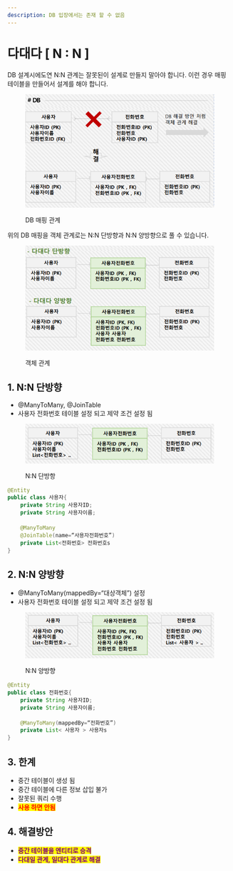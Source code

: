 ```yaml
---
description: DB 입장에서는 존재 할 수 없음
---
```


# 다대다 \[ N : N ]

DB 설계시에도연 N:N 관계는 잘못된이  설계로 만들지 말아야 합니다. 이런 경우 매핑 테이블을 만들어서 설계를 해야 합니다.&#x20;

<figure><img src="../../../.gitbook/assets/image (215).png" alt=""><figcaption><p>DB 매핑 관계</p></figcaption></figure>

위의 DB 매핑을 객체 관계로는 N:N 단방향과 N:N 양방향으로 풀 수 있습니다.

<figure><img src="../../../.gitbook/assets/image (217).png" alt=""><figcaption><p>객체 관계</p></figcaption></figure>

## 1.  N:N 단방향

* @ManyToMany, @JoinTable
* 사용자 전화번호 테이블 설정 되고 제약 조건 설정 됨

<figure><img src="../../../.gitbook/assets/image (218).png" alt=""><figcaption><p>N:N 단방항</p></figcaption></figure>

```java
@Entity
public class 사용자{
    private String 사용자ID;
    private String 사용자이름;
    
    @ManyToMany
    @JoinTable(name=“사용자전화번호”)
    private List<전화번호> 전화번호s 
}
```

## 2. N:N 양방향

* @ManyToMany(mappedBy=“대상객체”) 설정
* 사용자 전화번호 테이블 설정 되고 제약 조건 설정 됨

<figure><img src="../../../.gitbook/assets/image (219).png" alt=""><figcaption><p>N:N 양방향</p></figcaption></figure>

```java
@Entity
public class 전화번호{
    private String 사용자ID;
    private String 사용자이름;
    
    @ManyToMany(mappedBy=“전화번호”)
    private List< 사용자 > 사용자s
}
```

## 3. 한계

* 중간 테이블이 생성 됨
* 중간 테이블에 다른 정보 삽입 불가
* 잘못된 쿼리 수행
* <mark style="color:red;">**사용 하면 안됨**</mark>

## 4. 해결방안

* <mark style="color:purple;">**중간 테이블을 엔티티로 승격**</mark>
* <mark style="color:purple;">**다대일 관계, 일대다 관계로 해결**</mark>



